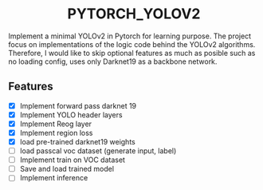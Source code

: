 <h1 align="center"> PYTORCH_YOLOV2 </h1> 

Implement a minimal YOLOv2 in Pytorch for learning purpose. 
The project focus on implementations of the logic code behind the YOLOv2 algorithms. 
Therefore, I would like to skip optional features as much as posible such as no loading config, uses only Darknet19 as a backbone network.

## Features

- [x] Implement forward pass darknet 19
- [x] Implement YOLO header layers
- [x] Implement Reog layer
- [x] Implement region loss
- [x] load pre-trained darknet19 weights
- [ ] load passcal voc dataset (generate input, label)
- [ ] Implement train on VOC dataset
- [ ] Save and load trained model
- [ ] Implement inference
